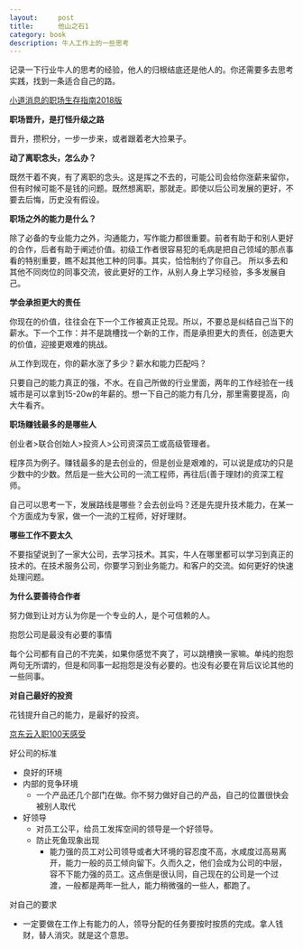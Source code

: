 ```yaml
---
layout:     post
title:      他山之石1
category: book
description: 牛人工作上的一些思考
---
```




记录一下行业牛人的思考的经验，他人的归根结底还是他人的。你还需要多去思考实践，找到一条适合自己的路。

[小道消息的职场生存指南2018版](https://mp.weixin.qq.com/s/u0JheYy6JtDOjqpBkATBsw)



__职场晋升，是打怪升级之路__

晋升，攒积分，一步一步来，或者跟着老大捡果子。

__动了离职念头，怎么办？__

既然干着不爽，有了离职的念头。这是挥之不去的，可能公司会给你涨薪来留你，但有时候可能不是钱的问题。既然想离职，那就走。即使以后公司发展的更好，不要去后悔，历史没有假设。

__职场之外的能力是什么？__

除了必备的专业能力之外，沟通能力，写作能力都很重要。前者有助于和别人更好的合作，后者有助于阐述价值。初级工作者很容易犯的毛病是把自己领域的那点事看的特别重要，瞧不起其他工种的同事。其实，恰恰制约了你自己。 所以多去和其他不同岗位的同事交流，彼此更好的工作，从别人身上学习经验，多多发展自己。

__学会承担更大的责任__

你现在的价值，往往会在下一个工作被真正兑现。所以，不要总是纠结自己当下的薪水。下一个工作：并不是跳槽找一个新的工作，而是承担更大的责任，创造更大的价值，迎接更艰难的挑战。

从工作到现在，你的薪水涨了多少？薪水和能力匹配吗？

只要自己的能力真正的强，不水。在自己所做的行业里面，两年的工作经验在一线城市是可以拿到15-20w的年薪的。想一下自己的能力有几分，那里需要提高，向大牛看齐。

__职场赚钱最多的是哪些人__

创业者>联合创始人>投资人>公司资深员工或高级管理者。

程序员为例子。赚钱最多的是去创业的，但是创业是艰难的，可以说是成功的只是少数中的少数。然后是一些大公司的一流工程师，再往后(善于理财)的资深工程师。

自己可以思考一下，发展路线是哪些？会去创业吗？还是先提升技术能力，在某一个方面成为专家，做一个一流的工程师，好好理财。

__哪些工作不要太久__

不要指望说到了一家大公司，去学习技术。其实，牛人在哪里都可以学习到真正的技术的。在技术服务公司，你要学习到业务能力。和客户的交流。如何更好的快速处理问题。

__为什么要善待合作者__

努力做到让对方认为你是一个专业的人，是个可信赖的人。

抱怨公司是最没有必要的事情

每个公司都有自己的不完美，如果你感觉不爽了，可以跳槽换一家嘛。单纯的抱怨两句无所谓的，但是和同事一起抱怨是没有必要的。也没有必要在背后议论其他的一些同事。

__对自己最好的投资__

花钱提升自己的能力，是最好的投资。

[京东云入职100天感受](https://mp.weixin.qq.com/s/XamQW8YSlSV76kWU97NSKg)


好公司的标准

- 良好的环境
- 内部的竞争环境 
  - 一个产品还几个部门在做。你不努力做好自己的产品，自己的位置很快会被别人取代
- 好领导
  - 对员工公平，给员工发挥空间的领导是一个好领导。
  - 防止死鱼现象出现
    - 能力强的员工对公司领导或者大环境的容忍度不高，水咸度过高易离开，能力一般的员工倾向留下。久而久之，他们会成为公司的中层，容不下能力强的员工。这点倒是很认同，自己现在的公司是一个过渡，一般都是两年一批人，能力稍微强的一些人，都跑了。
  
对自己的要求

  - 一定要做在工作上有能力的人，领导分配的任务要按时按质的完成。拿人钱财，替人消灾。就是这个意思。
  
  
  
  
